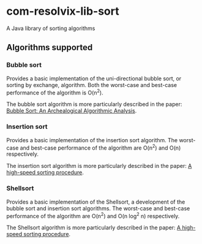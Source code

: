 # com-resolvix-lib-sort

A Java library of sorting algorithms

## Algorithms supported

### Bubble sort

Provides a basic implementation of the uni-directional bubble sort, or sorting
by exchange, algorithm. Both the worst-case and best-case performance of the
algorithm is O(n<sup>2</sup>).

The bubble sort algorithm is more particularly described in the paper: 
[Bubble Sort: An Archealogical Algorithmic Analysis](https://users.cs.duke.edu/~ola/bubble/bubble.pdf).

### Insertion sort

Provides a basic implementation of the insertion sort algorithm. The worst-case
and best-case performance of the algorithm are O(n<sup>2</sup>) and O(n)
respectively.

The insertion sort algorithm is more particularly described in the paper:
[A high-speed sorting procedure](https://dl.acm.org/doi/10.1145/366947.366957).

### Shellsort

Provides a basic implementation of the Shellsort, a development of the bubble
sort and insertion sort algorithms. The worst-case and best-case performance
of the algorithm are O(n<sup>2</sup>) and O(n log<sup>2</sup> n) respectively.

The Shellsort algorithm is more particularly described in the paper:
[A high-speed sorting procedure](https://dl.acm.org/doi/10.1145/368370.368387).